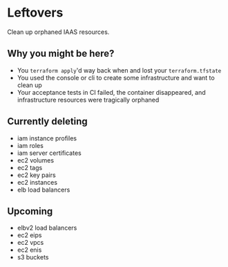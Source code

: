 # Leftovers

Clean up orphaned IAAS resources.

## Why you might be here?
- You `terraform apply`'d way back when and lost your `terraform.tfstate`
- You used the console or cli to create some infrastructure and want to clean up
- Your acceptance tests in CI failed, the container disappeared, and
infrastructure resources were tragically orphaned

## Currently deleting
- iam instance profiles
- iam roles
- iam server certificates
- ec2 volumes
- ec2 tags
- ec2 key pairs
- ec2 instances
- elb load balancers

## Upcoming
- elbv2 load balancers
- ec2 eips
- ec2 vpcs
- ec2 enis
- s3 buckets
